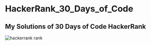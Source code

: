 # HackerRank_30_Days_of_Code
## My Solutions of 30 Days of Code HackerRank 
![hackerrank rank](https://user-images.githubusercontent.com/40190772/51068174-02506380-1623-11e9-8155-c318fb9c8f31.PNG)
